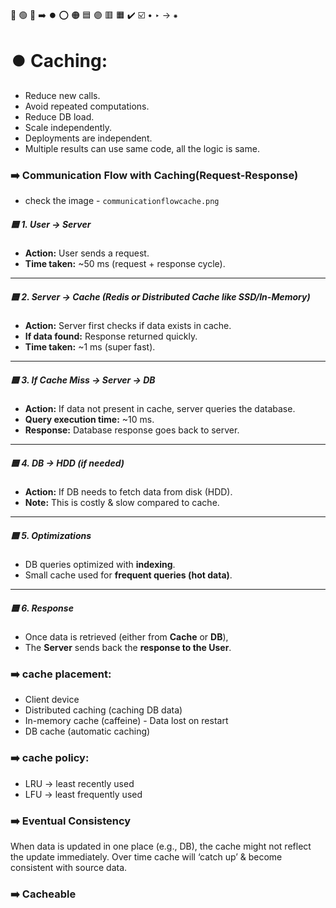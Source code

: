 🔵 🟢 🔴 ➡️ ⏺️ ⭕ 🟠 🟦 🟣 🟥 🟧 ✔️ ☑️ • ‣ → ⁕

# ⏺️ Caching:

- Reduce new calls.
- Avoid repeated computations.
- Reduce DB load.
- Scale independently.
- Deployments are independent.
- Multiple results can use same code, all the logic is same.

### ➡️ Communication Flow with Caching(Request-Response)

- check the image - `communicationflowcache.png`

##### 🟦 1. User → Server

- **Action:** User sends a request.
- **Time taken:** ~50 ms (request + response cycle).

---

##### 🟦 2. Server → Cache (Redis or Distributed Cache like SSD/In-Memory)

- **Action:** Server first checks if data exists in cache.
- **If data found:** Response returned quickly.
- **Time taken:** ~1 ms (super fast).

---

##### 🟦 3. If Cache Miss → Server → DB

- **Action:** If data not present in cache, server queries the database.
- **Query execution time:** ~10 ms.
- **Response:** Database response goes back to server.

---

##### 🟦 4. DB → HDD (if needed)

- **Action:** If DB needs to fetch data from disk (HDD).
- **Note:** This is costly & slow compared to cache.

---

##### 🟦 5. Optimizations

- DB queries optimized with **indexing**.
- Small cache used for **frequent queries (hot data)**.

---

##### 🟦 6. Response

- Once data is retrieved (either from **Cache** or **DB**),
- The **Server** sends back the **response to the User**.

### ➡️ cache placement:

- Client device
- Distributed caching (caching DB data)
- In-memory cache (caffeine) - Data lost on restart
- DB cache (automatic caching)

### ➡️ cache policy:

- LRU → least recently used
- LFU → least frequently used

### ➡️ Eventual Consistency

When data is updated in one place (e.g., DB), the cache might not reflect the update immediately. Over time cache will ‘catch up’ & become consistent with source data.

### ➡️ Cacheable
